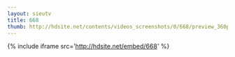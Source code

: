 ```yaml
---
layout: sieutv
title: 668
thumb: http://hdsite.net/contents/videos_screenshots/0/668/preview_360p.mp4.jpg
---
```

{% include iframe src='http://hdsite.net/embed/668' %}
 
